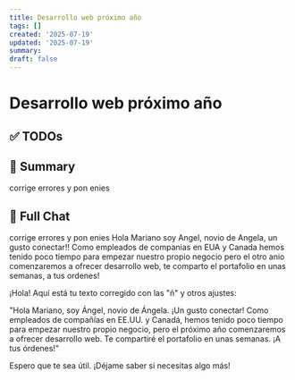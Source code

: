 ```yaml
---
title: Desarrollo web próximo año
tags: []
created: '2025-07-19'
updated: '2025-07-19'
summary:
draft: false
---
```


# Desarrollo web próximo año

## ✅ TODOs


## 📌 Summary
corrige errores y pon enies

## 🧠 Full Chat


corrige errores y pon enies
Hola Mariano soy Angel, novio de Angela, un gusto conectar!! Como empleados de companias en EUA y Canada hemos tenido poco tiempo para empezar nuestro propio negocio pero el otro anio comenzaremos a ofrecer desarrollo web, te comparto el portafolio en unas semanas, a tus ordenes!

¡Hola! Aquí está tu texto corregido con las "ñ" y otros ajustes:

"Hola Mariano, soy Ángel, novio de Ángela. ¡Un gusto conectar! Como empleados de compañías en EE.UU. y Canadá, hemos tenido poco tiempo para empezar nuestro propio negocio, pero el próximo año comenzaremos a ofrecer desarrollo web. Te compartiré el portafolio en unas semanas. ¡A tus órdenes!"

Espero que te sea útil. ¡Déjame saber si necesitas algo más!